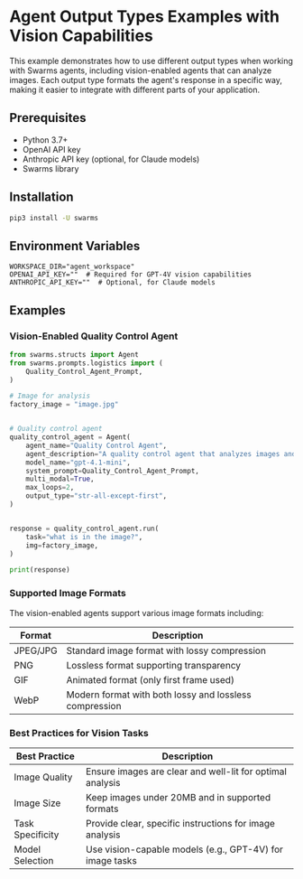 # Agent Output Types Examples with Vision Capabilities

This example demonstrates how to use different output types when working with Swarms agents, including vision-enabled agents that can analyze images. Each output type formats the agent's response in a specific way, making it easier to integrate with different parts of your application.

## Prerequisites

- Python 3.7+
- OpenAI API key
- Anthropic API key (optional, for Claude models)
- Swarms library

## Installation

```bash
pip3 install -U swarms
```

## Environment Variables

```plaintext
WORKSPACE_DIR="agent_workspace"
OPENAI_API_KEY=""  # Required for GPT-4V vision capabilities
ANTHROPIC_API_KEY=""  # Optional, for Claude models
```

## Examples

### Vision-Enabled Quality Control Agent

```python
from swarms.structs import Agent
from swarms.prompts.logistics import (
    Quality_Control_Agent_Prompt,
)

# Image for analysis
factory_image = "image.jpg"


# Quality control agent
quality_control_agent = Agent(
    agent_name="Quality Control Agent",
    agent_description="A quality control agent that analyzes images and provides a detailed report on the quality of the product in the image.",
    model_name="gpt-4.1-mini",
    system_prompt=Quality_Control_Agent_Prompt,
    multi_modal=True,
    max_loops=2,
    output_type="str-all-except-first",
)


response = quality_control_agent.run(
    task="what is in the image?",
    img=factory_image,
)

print(response)

```

### Supported Image Formats

The vision-enabled agents support various image formats including:

| Format | Description |
|--------|-------------|
| JPEG/JPG | Standard image format with lossy compression |
| PNG | Lossless format supporting transparency |
| GIF | Animated format (only first frame used) |
| WebP | Modern format with both lossy and lossless compression |

### Best Practices for Vision Tasks

| Best Practice | Description |
|--------------|-------------|
| Image Quality | Ensure images are clear and well-lit for optimal analysis |
| Image Size | Keep images under 20MB and in supported formats |
| Task Specificity | Provide clear, specific instructions for image analysis |
| Model Selection | Use vision-capable models (e.g., GPT-4V) for image tasks |